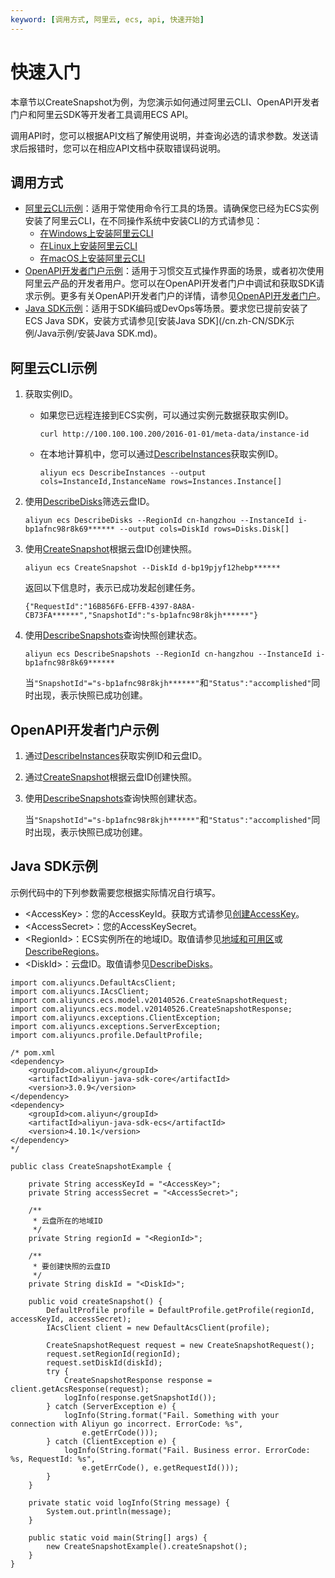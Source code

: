 ```yaml
---
keyword: [调用方式, 阿里云, ecs, api, 快速开始]
---
```


# 快速入门

本章节以CreateSnapshot为例，为您演示如何通过阿里云CLI、OpenAPI开发者门户和阿里云SDK等开发者工具调用ECS API。

调用API时，您可以根据API文档了解使用说明，并查询必选的请求参数。发送请求后报错时，您可以在相应API文档中获取错误码说明。

## 调用方式

-   [阿里云CLI示例](#section_rmm_adh_0cj)：适用于常使用命令行工具的场景。请确保您已经为ECS实例安装了阿里云CLI，在不同操作系统中安装CLI的方式请参见：
    -   [在Windows上安装阿里云CLI]()
    -   [在Linux上安装阿里云CLI]()
    -   [在macOS上安装阿里云CLI]()
-   [OpenAPI开发者门户示例](#section_31b_k7x_jgg)：适用于习惯交互式操作界面的场景，或者初次使用阿里云产品的开发者用户。您可以在OpenAPI开发者门户中调试和获取SDK请求示例。更多有关OpenAPI开发者门户的详情，请参见[OpenAPI开发者门户](https://next.api.aliyun.com/api/Ecs/2014-05-26)。
-   [Java SDK示例](#section_vo7_pwb_e6u)：适用于SDK编码或DevOps等场景。要求您已提前安装了ECS Java SDK，安装方式请参见[安装Java SDK](/cn.zh-CN/SDK示例/Java示例/安装Java SDK.md)。

## 阿里云CLI示例

1.  获取实例ID。

    -   如果您已远程连接到ECS实例，可以通过实例元数据获取实例ID。

        ```
        curl http://100.100.100.200/2016-01-01/meta-data/instance-id
        ```

    -   在本地计算机中，您可以通过[DescribeInstances](/cn.zh-CN/API参考/实例/DescribeInstances.md)获取实例ID。

        ```
        aliyun ecs DescribeInstances --output cols=InstanceId,InstanceName rows=Instances.Instance[]
        ```

2.  使用[DescribeDisks](/cn.zh-CN/API参考/块存储/DescribeDisks.md)筛选云盘ID。

    ```
    aliyun ecs DescribeDisks --RegionId cn-hangzhou --InstanceId i-bp1afnc98r8k69****** --output cols=DiskId rows=Disks.Disk[]
    ```

3.  使用[CreateSnapshot](/cn.zh-CN/API参考/快照/CreateSnapshot.md)根据云盘ID创建快照。

    ```
    aliyun ecs CreateSnapshot --DiskId d-bp19pjyf12hebp******
    ```

    返回以下信息时，表示已成功发起创建任务。

    ```
    {"RequestId":"16B856F6-EFFB-4397-8A8A-CB73FA******","SnapshotId":"s-bp1afnc98r8kjh******"}
    ```

4.  使用[DescribeSnapshots](/cn.zh-CN/API参考/快照/DescribeSnapshots.md)查询快照创建状态。

    ```
    aliyun ecs DescribeSnapshots --RegionId cn-hangzhou --InstanceId i-bp1afnc98r8k69******
    ```

    当`"SnapshotId"="s-bp1afnc98r8kjh******"`和`"Status":"accomplished"`同时出现，表示快照已成功创建。


## OpenAPI开发者门户示例

1.  通过[DescribeInstances](https://next.api.aliyun.com/api/Ecs/2014-05-26/DescribeInstances)获取实例ID和云盘ID。

2.  通过[CreateSnapshot](https://next.api.aliyun.com/api/Ecs/2014-05-26/CreateSnapshot)根据云盘ID创建快照。

3.  使用[DescribeSnapshots](https://next.api.aliyun.com/api/Ecs/2014-05-26/DescribeSnapshots)查询快照创建状态。

    当`"SnapshotId"="s-bp1afnc98r8kjh******"`和`"Status":"accomplished"`同时出现，表示快照已成功创建。


## Java SDK示例

示例代码中的下列参数需要您根据实际情况自行填写。

-   <AccessKey\>：您的AccessKeyId。获取方式请参见[创建AccessKey]()。
-   <AccessSecret\>：您的AccessKeySecret。
-   <RegionId\>：ECS实例所在的地域ID。取值请参见[地域和可用区]()或[DescribeRegions](/cn.zh-CN/API参考/地域/DescribeRegions.md)。
-   <DiskId\>：云盘ID。取值请参见[DescribeDisks](/cn.zh-CN/API参考/块存储/DescribeDisks.md)。

```
import com.aliyuncs.DefaultAcsClient;
import com.aliyuncs.IAcsClient;
import com.aliyuncs.ecs.model.v20140526.CreateSnapshotRequest;
import com.aliyuncs.ecs.model.v20140526.CreateSnapshotResponse;
import com.aliyuncs.exceptions.ClientException;
import com.aliyuncs.exceptions.ServerException;
import com.aliyuncs.profile.DefaultProfile;

/* pom.xml
<dependency>
    <groupId>com.aliyun</groupId>
    <artifactId>aliyun-java-sdk-core</artifactId>
    <version>3.0.9</version>
</dependency>
<dependency>
    <groupId>com.aliyun</groupId>
    <artifactId>aliyun-java-sdk-ecs</artifactId>
    <version>4.10.1</version>
</dependency>
*/  

public class CreateSnapshotExample {

    private String accessKeyId = "<AccessKey>";
    private String accessSecret = "<AccessSecret>";

    /**
     * 云盘所在的地域ID
     */
    private String regionId = "<RegionId>";

    /**
     * 要创建快照的云盘ID
     */
    private String diskId = "<DiskId>";

    public void createSnapshot() {
        DefaultProfile profile = DefaultProfile.getProfile(regionId, accessKeyId, accessSecret);
        IAcsClient client = new DefaultAcsClient(profile);

        CreateSnapshotRequest request = new CreateSnapshotRequest();
        request.setRegionId(regionId);
        request.setDiskId(diskId);
        try {
            CreateSnapshotResponse response = client.getAcsResponse(request);
            logInfo(response.getSnapshotId());
        } catch (ServerException e) {
            logInfo(String.format("Fail. Something with your connection with Aliyun go incorrect. ErrorCode: %s",
                e.getErrCode()));
        } catch (ClientException e) {
            logInfo(String.format("Fail. Business error. ErrorCode: %s, RequestId: %s",
                e.getErrCode(), e.getRequestId()));
        }
    }

    private static void logInfo(String message) {
        System.out.println(message);
    }

    public static void main(String[] args) {
        new CreateSnapshotExample().createSnapshot();
    }
}
```

